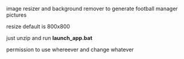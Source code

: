 image resizer and background remover to generate football manager pictures

resize default is 800x800

just unzip and run **launch_app.bat**

permission to use whereever and change whatever
